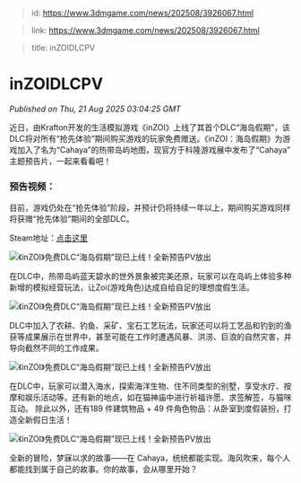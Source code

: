 > id: https://www.3dmgame.com/news/202508/3926067.html

> link: https://www.3dmgame.com/news/202508/3926067.html

> title: inZOIDLCPV

# inZOIDLCPV
_Published on Thu, 21 Aug 2025 03:04:25 GMT_

近日，由Krafton开发的生活模拟游戏《inZOI》上线了其首个DLC“海岛假期”，该DLC将对所有“抢先体验”期间购买游戏的玩家免费赠送。《inZOI：海岛假期》为游戏加入了名为“Cahaya”的热带岛屿地图，现官方于科隆游戏展中发布了“Cahaya” 主题预告片，一起来看看吧！

### 预告视频：

目前，游戏仍处在“抢先体验”阶段，并预计仍将持续一年以上，期间购买游戏同样将获赠“抢先体验”期间的全部DLC。

Steam地址：[点击这里](https://store.steampowered.com/app/2456740/inZOI/)

![《inZOI》免费DLC“海岛假期”现已上线！全新预告PV放出](https://img.3dmgame.com/uploads/images/news/20250821/1755745304_881016.jpg)

在DLC中，热带岛屿蓝天碧水的世外景象被完美还原，玩家可以在岛屿上体验多种新增的模拟经营玩法，让Zoi(游戏角色)达成自给自足的理想度假生活。

![《inZOI》免费DLC“海岛假期”现已上线！全新预告PV放出](https://img.3dmgame.com/uploads/images/news/20250821/1755745304_948348.jpg)

DLC中加入了农耕、钓鱼、采矿、宝石工艺玩法，玩家还可以将工艺品和钓到的渔获等成果展示在世界中，甚至可能在工作时遭遇风暴、洪涝、巨浪的自然灾害，并导向截然不同的工作成果。

![《inZOI》免费DLC“海岛假期”现已上线！全新预告PV放出](https://img.3dmgame.com/uploads/images/news/20250821/1755745304_466945.jpg)

在DLC中，玩家可以潜入海水，探索海洋生物、住不同类型的别墅，享受水疗、按摩和娱乐活动等。还有新的地点，如在猫神庙中进行祈福许愿、求签解签，与猫咪互动。 除此以外，还有189 件建筑物品 + 49 件角色物品：从卧室到度假装扮，打造全新假日生活！

![《inZOI》免费DLC“海岛假期”现已上线！全新预告PV放出](https://img.3dmgame.com/uploads/images/news/20250821/1755745304_963510.jpg)

全新的冒险，梦寐以求的故事——在 Cahaya，统统都能实现。海风吹来，每个人都能找到属于自己的故事。你的故事，会从哪里开始？
